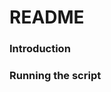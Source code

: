 README
========================================================

### Introduction

### Running the script




